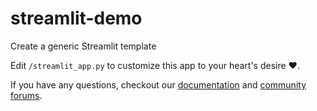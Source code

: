 # streamlit-demo

Create a generic Streamlit template

Edit `/streamlit_app.py` to customize this app to your heart's desire :heart:.

If you have any questions, checkout our [documentation](https://docs.streamlit.io) and [community forums](https://discuss.streamlit.io).